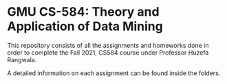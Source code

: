 # GMU CS-584: Theory and Application of Data Mining

This repository consists of all the assignments and homeworks done in order to complete the Fall 2021, CS584 course under Professor Huzefa Rangwala.

A detailed information on each assignment can be found inside the folders.
